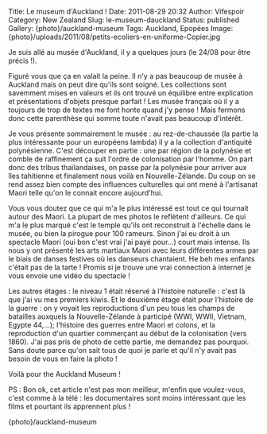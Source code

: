 Title: Le museum d'Auckland !
Date: 2011-08-29 20:32
Author: Vifespoir
Category: New Zealand
Slug: le-museum-dauckland
Status: published
Gallery: {photo}/auckland-museum
Tags: Auckland, Epopées
Image: {photo}/uploads/2011/08/petits-ecoliers-en-uniforme-Copier.jpg

Je suis allé au musée d'Auckland, il y a quelques jours (le 24/08 pour
être précis !).

Figuré vous que ça en valait la peine. Il n'y a pas beaucoup de musée à
Auckland mais on peut dire qu'ils sont soigné. Les collections sont
savemment mises en valeurs et ils ont trouvé un équilibre entre
explication et présentations d'objets presque parfait ! Les musée
français où il y a toujours de trop de textes me font honte quand j'y
pense ! Mais fermons donc cette parenthèse qui somme toute n'avait pas
beaucoup d'intérêt.

Je vous présente sommairement le musée : au rez-de-chaussée (la partie
la plus intéressante pour un européens lambda) il y a la collection
d'antiquité polynésienne. C'est découper en partie : une par région de
la polynésie et comble de raffinement ça suit l'ordre de colonisation
par l'homme. On part donc des tribus thaïlandaises, on passe par la
polynésie pour arriver aux îles tahitienne et finalement nous voilà en
Nouvelle-Zélande. Du coup on se rend assez bien compte des influences
culturelles qui ont mené à l'artisanat Maori telle qu'on le connait
encore aujourd'hui.

Vous vous doutez que ce qui m'a le plus intéressé est tout ce qui
tournait autour des Maori. La plupart de mes photos le reflètent
d'ailleurs. Ce qui m'a le plus marqué c'est le temple qu'ils ont
reconstruit à l'échelle dans le musée, ou bien la pirogue pour 100
rameurs. Sinon j'ai eu droit à un spectacle Maori (oui bon c'est vrai
j'ai payé pour...) court mais intense. Ils nous y ont présenté les arts
martiaux Maori avec leurs différentes armes par le biais de danses
festives où les danseurs chantaient. He beh mes enfants c'était pas de
la tarte ! Promis si je trouve une vrai connection à internet je vous
envoie une vidéo du spectacle !

Les autres étages : le niveau 1 était réservé à l'histoire naturelle :
c'est là que j'ai vu mes premiers kiwis. Et le deuxième étage était pour
l'histoire de la guerre : on y voyait les reproductions d'un peu tous
les champs de batailles auxquels la Nouvelle-Zélande à participé (WWI,
WWII, Vietnam, Egypte 44,...); l'histoire des guerres entre Maori et
colons, et la reproduction d'un quartier commerçant au début de la
colonisation (vers 1860). J'ai pas pris de photo de cette partie, me
demandez pas pourquoi. Sans doute parce qu'on sait tous de quoi je parle
et qu'il n'y avait pas besoin de vous en faire la photo !

Voilà pour the Auckland Museum !

PS : Bon ok, cet article n'est pas mon meilleur, m'enfin que
voulez-vous, c'est comme à la télé : les documentaires sont moins
intéressant que les films et pourtant ils apprennent plus !

{photo}/auckland-museum

